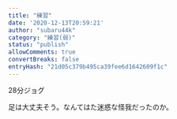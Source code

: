 ```yaml
---
title: "練習"
date: '2020-12-13T20:59:21'
author: "subaru44k"
category: "練習(弱)"
status: "publish"
allowComments: true
convertBreaks: false
entryHash: "21d05c379b495ca39fee6d1642609f1c"
---
```

28分ジョグ

足は大丈夫そう。なんてはた迷惑な怪我だったのか。
